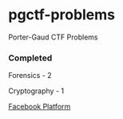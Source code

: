# pgctf-problems
Porter-Gaud CTF Problems

### Completed
Forensics - 2

Cryptography - 1

[Facebook Platform](https://github.com/facebook/fbctf)
